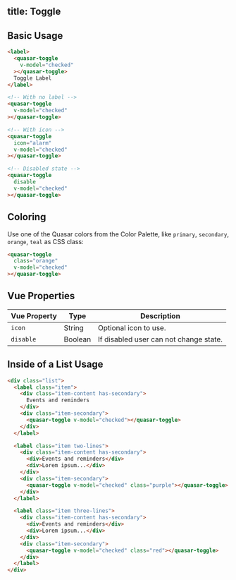 title: Toggle
---
<input type="hidden" data-fullpage-demo="form/toggle">

## Basic Usage

``` html
<label>
  <quasar-toggle
    v-model="checked"
  ></quasar-toggle>
  Toggle Label
</label>

<!-- With no label -->
<quasar-toggle
  v-model="checked"
></quasar-toggle>

<!-- With icon -->
<quasar-toggle
  icon="alarm"
  v-model="checked"
></quasar-toggle>

<!-- Disabled state -->
<quasar-toggle
  disable
  v-model="checked"
></quasar-toggle>
```

## Coloring
Use one of the Quasar colors from the Color Palette, like `primary`, `secondary`, `orange`, `teal` as CSS class:

``` html
<quasar-toggle
  class="orange"
  v-model="checked"
></quasar-toggle>
```

## Vue Properties

| Vue Property | Type | Description |
| --- | --- | --- |
| `icon` | String | Optional icon to use. |
| `disable` | Boolean | If disabled user can not change state. |

## Inside of a List Usage

``` html
<div class="list">
  <label class="item">
    <div class="item-content has-secondary">
      Events and reminders
    </div>
    <div class="item-secondary">
      <quasar-toggle v-model="checked"></quasar-toggle>
    </div>
  </label>

  <label class="item two-lines">
    <div class="item-content has-secondary">
      <div>Events and reminders</div>
      <div>Lorem ipsum...</div>
    </div>
    <div class="item-secondary">
      <quasar-toggle v-model="checked" class="purple"></quasar-toggle>
    </div>
  </label>

  <label class="item three-lines">
    <div class="item-content has-secondary">
      <div>Events and reminders</div>
      <div>Lorem ipsum...</div>
    </div>
    <div class="item-secondary">
      <quasar-toggle v-model="checked" class="red"></quasar-toggle>
    </div>
  </label>
</div>
```
